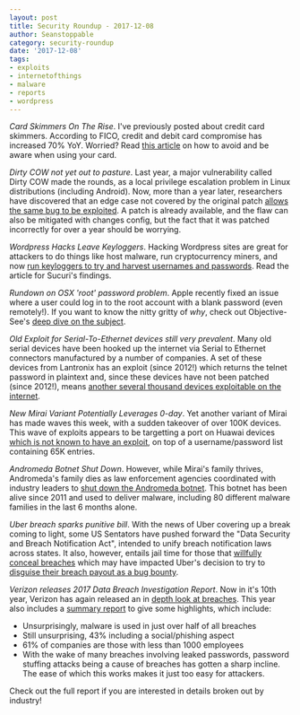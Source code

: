 ```yaml
---
layout: post
title: Security Roundup - 2017-12-08
author: Seanstoppable
category: security-roundup
date: '2017-12-08'
tags:
- exploits
- internetofthings
- malware
- reports
- wordpress
---
```


_Card Skimmers On The Rise_. I've previously posted about credit card skimmers.
According to FICO, credit and debit card compromise has increased 70% YoY.
Worried? Read [this
article](https://www.thesimpledollar.com/card-skimmer-scams-are-on-the-rise-heres-how-to-avoid-them/)
on how to avoid and be aware when using your card.

_Dirty COW not yet out to pasture_. Last year, a major vulnerability called
Dirty COW made the rounds, as a local privilege escalation problem in Linux
distributions (including Android). Now, more than a year later, researchers have
discovered that an edge case not covered by the original patch [allows the same
bug to be
exploited](https://threatpost.com/flaw-found-in-dirty-cow-patch/129064/). A
patch is already available, and the flaw can also be mitigated with changes
config, but the fact that it was patched incorrectly for over a year should be
worrying.

_Wordpress Hacks Leave Keyloggers_. Hacking Wordpress sites are great for
attackers to do things like host malware, run cryptocurrency miners, and now
[run keyloggers to try and harvest usernames and
passwords](https://blog.sucuri.net/2017/12/cloudflare-solutions-keylogger-on-thousands-of-infected-wordpress-sites.html).
Read the article for Sucuri's findings.

_Rundown on OSX 'root' password problem_. Apple recently fixed an issue where a
user could log in to the root account with a blank password (even remotely!). If
you want to know the nitty gritty of _why_, check out Objective-See's [deep dive
on the subject](https://objective-see.com/blog/blog_0x24.html).

_Old Exploit for Serial-To-Ethernet devices still very prevalent_. Many old
serial devices have been hooked up the internet via Serial to Ethernet
connectors manufactured by a number of companies. A set of these devices from
Lantronix has an exploit (since 2012!) which returns the telnet password in 
plaintext and,  since these devices have not been patched (since 2012!), means 
[another several thousand devices exploitable on the
internet](https://www.bleepingcomputer.com/news/security/thousands-of-serial-to-ethernet-devices-leak-telnet-passwords/).

_New Mirai Variant Potentially Leverages 0-day_. Yet another variant of Mirai
has made waves this week, with a sudden takeover of over 100K devices. This wave
of exploits appears to be targetting a port on Huawai devices [which is not
known to have an
exploit](https://arstechnica.com/information-technology/2017/12/100000-strong-botnet-built-on-router-0-day-could-strike-at-any-time/),
on top of a username/password list containing 65K entries.

_Andromeda Botnet Shut Down_. However, while Mirai's family thrives, Andromeda's
family dies as law enforcement agencies coordinated with industry leaders to
[shut down the Andromeda
botnet](https://www.bleepingcomputer.com/news/security/world-police-shut-down-andromeda-gamarue-botnet/).
This botnet has been alive since 2011 and used to deliver malware, including 80
different malware families in the last 6 months alone.

_Uber breach sparks punitive bill_. With the news of Uber covering up a break
coming to light, some US Sentators have pushed forward the "Data Security and
Breach Notification Act", intended to unify breach notification laws across
states. It also, however, entails jail time for those that [willfully conceal
breaches](https://www.bleepingcomputer.com/news/security/new-but-old-us-bill-introduces-prison-time-for-execs-who-conceal-data-breaches/)
which may have impacted Uber's decision to try to [disguise their breach payout
as a bug
bounty](https://nakedsecurity.sophos.com/2017/12/08/uber-disguised-100000-hacker-payoff-as-bug-bounty-claims-reuters/).

_Verizon releases 2017 Data Breach Investigation Report_. Now in it's 10th year,
Verizon has again released an in [depth look at
breaches](http://www.verizonenterprise.com/resources/reports/rp_DBIR_2017_Report_en_xg.pdf).
This year also includes a [summary
report](http://www.verizonenterprise.com/resources/reports/rp_DBIR_2017_Report_execsummary_en_xg.pdf)
to give some highlights, which include:
 * Unsurprisingly, malware is used in just over half of all breaches
 * Still unsurprising, 43% including a social/phishing aspect
 * 61% of companies are those with less than 1000 employees
 * With the wake of many breaches involving leaked passwords, password stuffing
   attacks being a cause of breaches has gotten a sharp incline. The ease of
   which this works makes it just too easy for attackers.

Check out the full report if you are interested in details broken out by industry!

